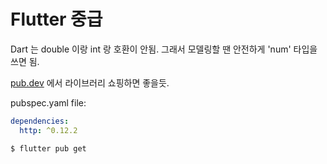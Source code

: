 # Flutter 중급

Dart 는 double 이랑 int 랑 호환이 안됨. 그래서 모델링할 땐 안전하게 'num' 타입을 쓰면 됨.

[pub.dev](https://pub.dev/) 에서 라이브러리 쇼핑하면 좋을듯.


pubspec.yaml file:
```yaml
dependencies:
  http: ^0.12.2
```

```bash
$ flutter pub get
